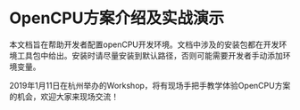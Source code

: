# OpenCPU方案介绍及实战演示

本文档旨在帮助开发者配置openCPU开发环境。文档中涉及的安装包都在开发环境工具包中给出。安装时请尽量安装到默认路径，否则可能需要开发者手动添加环境变量。

2019年1月11日在杭州举办的Workshop，将有现场手把手教学体验OpenCPU方案的机会，欢迎大家来现场交流！